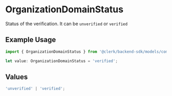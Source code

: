 # OrganizationDomainStatus

Status of the verification. It can be `unverified` or `verified`

## Example Usage

```typescript
import { OrganizationDomainStatus } from '@clerk/backend-sdk/models/components';

let value: OrganizationDomainStatus = 'verified';
```

## Values

```typescript
'unverified' | 'verified';
```
